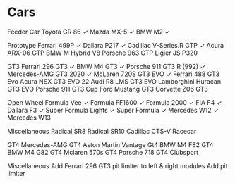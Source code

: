 # Cars

Feeder Car
Toyota GR 86 ✓
Mazda MX-5 ✓
BMW M2 ✓

Prototype
Ferrari 499P ✓
Dallara P217 ✓
Cadillac V-Series.R GTP ✓
Acura ARX-06 GTP
BMW M Hybrid V8
Porsche 963 GTP
Ligier JS P320

GT3
Ferrari 296 GT3 ✓
BMW M4 GT3 ✓
Porsche 911 GT3 R (992) ✓
Mercedes-AMG GT3 2020 ✓
McLaren 720S GT3 EVO ✓
Ferrari 488 GT3 Evo
Acura NSX GT3 EVO 22
Audi R8 LMS GT3 EVO
Lamborghini Huracan GT3 EVO
Porsche 911 GT3 Cup
Ford Mustang GT3
Corvette Z06 GT3

Open Wheel
Formula Vee ✓
Formula FF1600 ✓
Formula 2000 ✓
FIA F4 ✓
Dallara F3 ✓
Super Formula Lights ✓
Super Formula ✓ 
Mercedes W12 ✓
Mercedes W13

Miscellaneous
Radical SR8 
Radical SR10 
Cadillac CTS-V Racecar

GT4
Mercedes-AMG GT4
Aston Martin Vantage Gt4
BMW M4 F82 GT4
BMW M4 G82 GT4
Mclaren 570s GT4
Porsche 718 GT4 Clubsport

Miscellaneous
Add Ferrari 296 GT3 pit limiter to left & right modules
Add pit limiter
